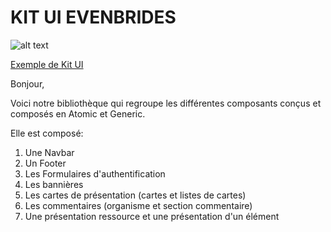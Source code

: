 # KIT UI EVENBRIDES

![alt text](https://miro.medium.com/max/5760/1*fOVQj8dgr1Oobj3Uta24JQ.png "Atomic Design")

[Exemple de Kit UI](https://bootswatch.com/minty/)

Bonjour,

Voici notre bibliothèque qui regroupe les différentes composants conçus et composés en Atomic et Generic.

Elle est composé:

1. Une Navbar
2. Un Footer
3. Les Formulaires d'authentification
4. Les bannières
5. Les cartes de présentation (cartes et listes de cartes)
6. Les commentaires (organisme et section commentaire)
7. Une présentation ressource et une présentation d'un élément